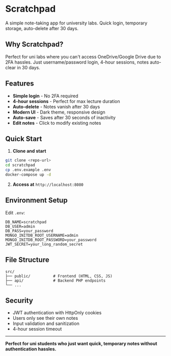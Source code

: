 # Scratchpad

A simple note-taking app for university labs. Quick login, temporary storage, auto-delete after 30 days.

## Why Scratchpad?

Perfect for uni labs where you can't access OneDrive/Google Drive due to 2FA hassles. Just username/password login, 4-hour sessions, notes auto-clear in 30 days.

## Features

- **Simple login** - No 2FA required
- **4-hour sessions** - Perfect for max lecture duration  
- **Auto-delete** - Notes vanish after 30 days
- **Modern UI** - Dark theme, responsive design
- **Auto-save** - Saves after 30 seconds of inactivity
- **Edit notes** - Click to modify existing notes

## Quick Start

1. **Clone and start**
```bash
git clone <repo-url>
cd scratchpad
cp .env.example .env
docker-compose up -d
```

2. **Access at** `http://localhost:8080`

## Environment Setup

Edit `.env`:
```env
DB_NAME=scratchpad
DB_USER=admin  
DB_PASS=your_password
MONGO_INITDB_ROOT_USERNAME=admin
MONGO_INITDB_ROOT_PASSWORD=your_password
JWT_SECRET=your_long_random_secret
```

## File Structure

```
src/
├── public/          # Frontend (HTML, CSS, JS)
├── api/             # Backend PHP endpoints
└── ...
```

## Security

- JWT authentication with HttpOnly cookies
- Users only see their own notes
- Input validation and sanitization
- 4-hour session timeout

---

**Perfect for uni students who just want quick, temporary notes without authentication hassles.**
